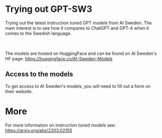 # Trying out GPT-SW3
Trying out the latest instruction tuned GPT models from AI Sweden. The main interest is to see how it compares to ChatGPT and GPT-4 when it comes to the Swedish language. 

<br><br>
The models are hosted on HuggingFace and can be found on AI Sweden's HF page: https://huggingface.co/AI-Sweden-Models

## Access to the models
To get access to AI Sweden's models, you will need to fill out a form on their website.

# More
For more information on instruction tuned models see: https://arxiv.org/abs/2203.02155
